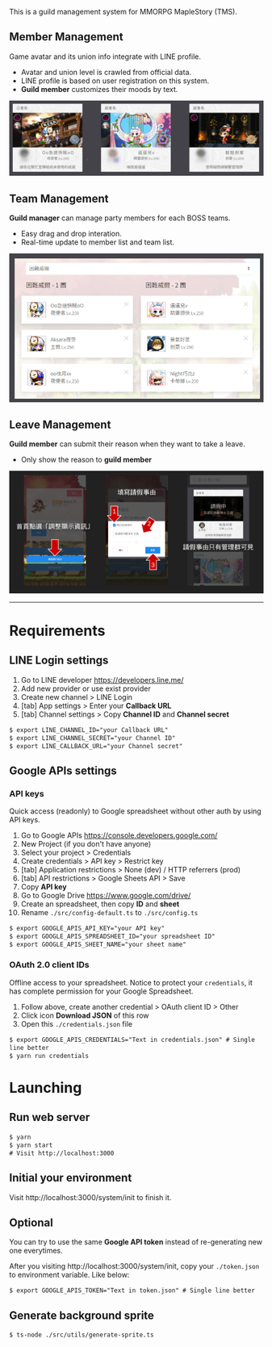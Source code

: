 This is a guild management system for MMORPG MapleStory (TMS).

## Member Management

Game avatar and its union info integrate with LINE profile.

* Avatar and union level is crawled from official data.
* LINE profile is based on user registration on this system.
* **Guild member** customizes their moods by text.

![](./docs/images/member-list.png)


## Team Management

**Guild manager** can manage party members for each BOSS teams.

* Easy drag and drop interation.
* Real-time update to member list and team list.

![](./docs/images/team-management.png)


## Leave Management

**Guild member** can submit their reason when they want to take a leave.

* Only show the reason to **guild member**

![](./docs/images/leave-flow.png)

---

# Requirements

## LINE Login settings

1. Go to LINE developer https://developers.line.me/
2. Add new provider or use exist provider
3. Create new channel > LINE Login
4. [tab] App settings > Enter your **Callback URL**
5. [tab] Channel settings > Copy **Channel ID** and **Channel secret**

```shell
$ export LINE_CHANNEL_ID="your Callback URL"
$ export LINE_CHANNEL_SECRET="your Channel ID"
$ export LINE_CALLBACK_URL="your Channel secret"
```

## Google APIs settings

### API keys

Quick access (readonly) to Google spreadsheet without other auth by using API keys.

1. Go to Google APIs https://console.developers.google.com/
2. New Project (if you don't have anyone)
3. Select your project > Credentials
4. Create credentials > API key > Restrict key
5. [tab] Application restrictions > None (dev) / HTTP referrers (prod)
6. [tab] API restrictions > Google Sheets API > Save
7. Copy **API key**
8. Go to Google Drive https://www.google.com/drive/
9. Create an spreadsheet, then copy **ID** and **sheet**
10. Rename `./src/config-default.ts` to `./src/config.ts`

```shell
$ export GOOGLE_APIS_API_KEY="your API key"
$ export GOOGLE_APIS_SPREADSHEET_ID="your spreadsheet ID"
$ export GOOGLE_APIS_SHEET_NAME="your sheet name"
```

### OAuth 2.0 client IDs

Offline access to your spreadsheet. Notice to protect your `credentials`, it has complete permission for your Google Spreadsheet.

1. Follow above, create another credential > OAuth client ID > Other
2. Click icon **Download JSON** of this row
3. Open this `./credentials.json` file

```shell
$ export GOOGLE_APIS_CREDENTIALS="Text in credentials.json" # Single line better
$ yarn run credentials
```


# Launching

## Run web server

```shell
$ yarn
$ yarn start
# Visit http://localhost:3000
```

## Initial your environment

Visit http://localhost:3000/system/init to finish it.


## Optional

You can try to use the same **Google API token** instead of re-generating new one everytimes.

After you visiting http://localhost:3000/system/init, copy your `./token.json` to environment variable. Like below:

```shell
$ export GOOGLE_APIS_TOKEN="Text in token.json" # Single line better
```

## Generate background sprite

```shell
$ ts-node ./src/utils/generate-sprite.ts
```
